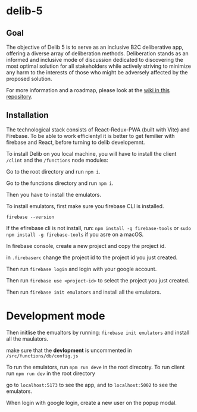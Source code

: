 # delib-5

## Goal

The objective of Delib 5 is to serve as an inclusive B2C deliberative app, offering a diverse array of deliberation methods.
Deliberation stands as an informed and inclusive mode of discussion dedicated to discovering the most optimal solution for all stakeholders while actively striving to minimize any harm to the interests of those who might be adversely affected by the proposed solution.

For more information and a roadmap, please look at the [wiki in this repository](https://github.com/delib-org/delib-5/wiki).

## Installation

The technological stack consists of React-Redux-PWA (built with Vite) and Firebase. To be able to work efficientyl it is better to get femilier with firebase and React, before turning to delib developemnt. 

To install Delib on you local machine, you will have to install the client ```/clint``` and the ```/functions``` node modules:

Go to the root directory and run ```npm i```. 

Go to the functions directory and run ```npm i```.

Then you have to install the emulators. 

To install emulators, first make sure you firebase CLI is installed.

```firebase --version```

If the efirebase cli is not install, run:
```npm install -g firebase-tools``` or ```sudo npm install -g firebase-tools``` if you asre on a macOS.

In firebase console, create a new project and copy the project id.

in ```.firebaserc``` change the project id to the project id you just created.

Then run ```firebase login``` and login with your google account.

Then run ```firebase use <project-id>``` to select the project you just created.

Then run ```firebase init emulators``` and install all the emulators.
# Development mode

Then initlise the emualtors by running:
```firebase init emulators``` and install all the maulators.

make sure that the **devlopment** is uncommented in ```/src/functions/db/config.js```

To run the emulators, run ```npm run deve``` in the root direcotry.
To run client run ```npm run dev``` in the root directory

go to ```localhost:5173``` to see the app, and to ```localhost:5002``` to see the emulators.

When login with google login, create a new user on the popup modal.






